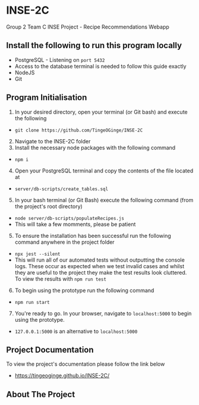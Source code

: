 # INSE-2C
Group 2 Team C INSE Project - Recipe Recommendations Webapp

## Install the following to run this program locally

- PostgreSQL - Listening on `port 5432`
 - Access to the database terminal is needed to follow this guide exactly
- NodeJS
- Git

## Program Initialisation

1. In your desired directory, open your terminal (or Git bash) and execute the following
  - `git clone https://github.com/TingeOGinge/INSE-2C`
2. Navigate to the INSE-2C folder
3. Install the necessary node packages with the following command
  - `npm i`
4. Open your PostgreSQL terminal and copy the contents of the file located at
  - `server/db-scripts/create_tables.sql`
5. In your bash terminal (or Git Bash) execute the following command (from the project's root directory)
  - `node server/db-scripts/populateRecipes.js`
  - This will take a few momments, please be patient
5. To ensure the installation has been successful run the following command anywhere in the project folder
  - `npx jest --silent`
  - This will run all of our automated tests without outputting the console logs. These occur as expected when we test invalid cases and whilst they are useful to the project they make the test results look cluttered. To view the results with `npm run test`
6. To begin using the prototype run the following command
  - `npm run start`
7. You're ready to go. In your browser, navigate to `localhost:5000` to begin using the prototype.
  - `127.0.0.1:5000` is an alternative to `localhost:5000`

## Project Documentation

To view the project's documentation please follow the link below
  - https://tingeoginge.github.io/INSE-2C/


## About The Project
